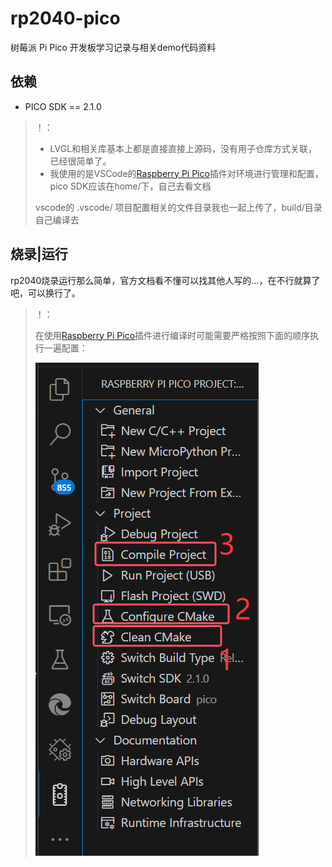 # rp2040-pico

树莓派 Pi Pico 开发板学习记录与相关demo代码资料

## 依赖

* PICO SDK  ==  2.1.0

> ！：
>
> * LVGL和相关库基本上都是直接直接上源码，没有用子仓库方式关联，已经很简单了。
> * 我使用的是VSCode的[Raspberry Pi Pico](https://marketplace.visualstudio.com/items?itemName=raspberry-pi.raspberry-pi-pico)插件对环境进行管理和配置，pico SDK应该在home/下，自己去看文档
>
> vscode的 .vscode/ 项目配置相关的文件目录我也一起上传了，build/目录自己编译去

## 烧录|运行

rp2040烧录运行那么简单，官方文档看不懂可以找其他人写的...，在不行就算了吧，可以换行了。

> ！：
>
> 在使用[Raspberry Pi Pico](https://marketplace.visualstudio.com/items?itemName=raspberry-pi.raspberry-pi-pico)插件进行编译时可能需要严格按照下面的顺序执行一遍配置：
>
> ![image.png](./docs/README.md.static/image.png)
